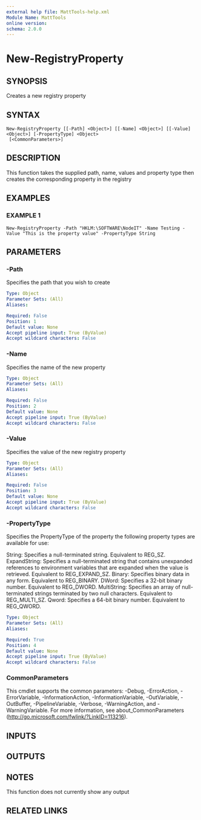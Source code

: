 ```yaml
---
external help file: MattTools-help.xml
Module Name: MattTools
online version:
schema: 2.0.0
---
```


# New-RegistryProperty

## SYNOPSIS
Creates a new registry property

## SYNTAX

```
New-RegistryProperty [[-Path] <Object>] [[-Name] <Object>] [[-Value] <Object>] [-PropertyType] <Object>
 [<CommonParameters>]
```

## DESCRIPTION
This function takes the supplied path, name, values and property type then creates the corresponding property in the registry

## EXAMPLES

### EXAMPLE 1
```
New-RegistryProperty -Path "HKLM:\SOFTWARE\NodeIT" -Name Testing -Value "This is the property value" -PropertyType String
```

## PARAMETERS

### -Path
Specifies the path that you wish to create

```yaml
Type: Object
Parameter Sets: (All)
Aliases:

Required: False
Position: 1
Default value: None
Accept pipeline input: True (ByValue)
Accept wildcard characters: False
```

### -Name
Specifies the name of the new property

```yaml
Type: Object
Parameter Sets: (All)
Aliases:

Required: False
Position: 2
Default value: None
Accept pipeline input: True (ByValue)
Accept wildcard characters: False
```

### -Value
Specifies the value of the new registry property

```yaml
Type: Object
Parameter Sets: (All)
Aliases:

Required: False
Position: 3
Default value: None
Accept pipeline input: True (ByValue)
Accept wildcard characters: False
```

### -PropertyType
Specifies the PropertyType of the property the following property types are available for use:

String: Specifies a null-terminated string.
Equivalent to REG_SZ.
ExpandString: Specifies a null-terminated string that contains unexpanded references to environment variables that are expanded when the value is retrieved.
Equivalent to REG_EXPAND_SZ.
Binary: Specifies binary data in any form.
Equivalent to REG_BINARY.
DWord: Specifies a 32-bit binary number.
Equivalent to REG_DWORD.
MultiString: Specifies an array of null-terminated strings terminated by two null characters.
Equivalent to REG_MULTI_SZ.
Qword: Specifies a 64-bit binary number.
Equivalent to REG_QWORD.

```yaml
Type: Object
Parameter Sets: (All)
Aliases:

Required: True
Position: 4
Default value: None
Accept pipeline input: True (ByValue)
Accept wildcard characters: False
```

### CommonParameters
This cmdlet supports the common parameters: -Debug, -ErrorAction, -ErrorVariable, -InformationAction, -InformationVariable, -OutVariable, -OutBuffer, -PipelineVariable, -Verbose, -WarningAction, and -WarningVariable.
For more information, see about_CommonParameters (http://go.microsoft.com/fwlink/?LinkID=113216).

## INPUTS

## OUTPUTS

## NOTES
This function does not currently show any output

## RELATED LINKS
